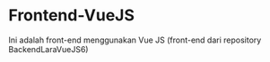 # Frontend-VueJS
Ini adalah front-end menggunakan Vue JS (front-end dari repository BackendLaraVueJS6)
